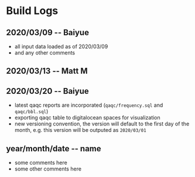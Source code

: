 # Build Logs

## 2020/03/09 -- Baiyue
+ all input data loaded as of 2020/03/09
+ and any other comments

## 2020/03/13 -- Matt M

## 2020/03/20 -- Baiyue
+ latest qaqc reports are incorporated (`qaqc/frequency.sql` and `qaqc/bbl.sql`)
+ exporting qaqc table to digitalocean spaces for visualization
+ new versioning convention, the version will default to the first day of the month, e.g. this version will be outputed as `2020/03/01`

## year/month/date -- name
+ some comments here
+ some other comments here

